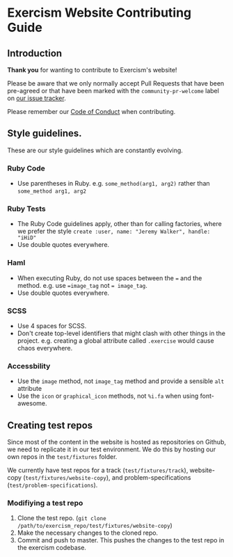 # Exercism Website Contributing Guide

## Introduction

**Thank you** for wanting to contribute to Exercism's website!

Please be aware that we only normally accept Pull Requests that have been pre-agreed or that have been marked with the `community-pr-welcome` label on [our issue tracker](https://github.com/exercism/exercism.io/issues?q=is%3Aissue+is%3Aopen+label%3Acommunity-pr-welcome).

Please remember our [Code of Conduct](https://exercism.io/code-of-conduct) when contributing.

## Style guidelines.

These are our style guidelines which are constantly evolving.

### Ruby Code
- Use parentheses in Ruby. e.g. `some_method(arg1, arg2)` rather than `some_method arg1, arg2`

### Ruby Tests
- The Ruby Code guidelines apply, other than for calling factories, where we prefer the style `create :user, name: "Jeremy Walker", handle: "iHiD"`
- Use double quotes everywhere.

### Haml

- When executing Ruby, do not use spaces between the `=` and the method. e.g. use `=image_tag` not `= image_tag`.
- Use double quotes everywhere.

### SCSS

- Use 4 spaces for SCSS. 
- Don't create top-level identifiers that might clash with other things in the project. e.g. creating a global attribute called `.exercise` would cause chaos everywhere.

### Accessbility
- Use the `image` method, not `image_tag` method and provide a sensible `alt` attribute
- Use the `icon` or `graphical_icon` methods, not `%i.fa` when using font-awesome.

## Creating test repos

Since most of the content in the website is hosted as repositories on Github, we need to replicate it in our test environment. We do this by hosting our own repos in the `test/fixtures` folder.

We currently have test repos for a track (`test/fixtures/track`), website-copy (`test/fixtures/website-copy`), and problem-specifications (`test/problem-specifications`).

### Modifiying a test repo

1. Clone the test repo. (`git clone /path/to/exercism_repo/test/fixtures/website-copy`)
2. Make the necessary changes to the cloned repo.
3. Commit and push to master. This pushes the changes to the test repo in the exercism codebase.
